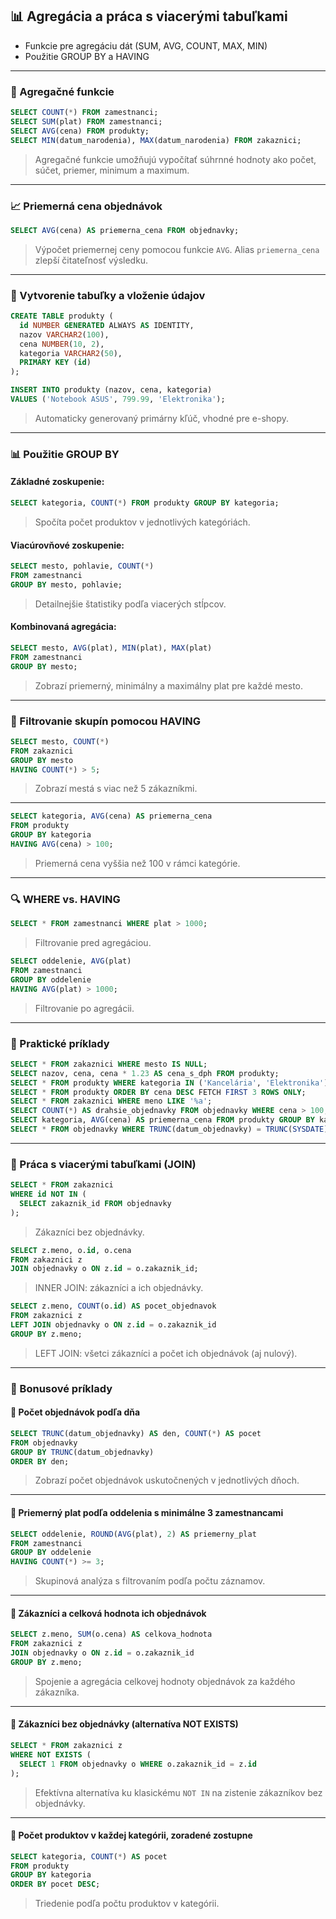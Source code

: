 
## 📊 Agregácia a práca s viacerými tabuľkami
- Funkcie pre agregáciu dát (SUM, AVG, COUNT, MAX, MIN)
- Použitie GROUP BY a HAVING
---

### 🔢 Agregačné funkcie

```sql
SELECT COUNT(*) FROM zamestnanci;
SELECT SUM(plat) FROM zamestnanci;
SELECT AVG(cena) FROM produkty;
SELECT MIN(datum_narodenia), MAX(datum_narodenia) FROM zakaznici;
```

> Agregačné funkcie umožňujú vypočítať súhrnné hodnoty ako počet, súčet, priemer, minimum a maximum.

---

### 📈 Priemerná cena objednávok

```sql
SELECT AVG(cena) AS priemerna_cena FROM objednavky;
```

> Výpočet priemernej ceny pomocou funkcie `AVG`. Alias `priemerna_cena` zlepší čitateľnosť výsledku.

---

### 🧱 Vytvorenie tabuľky a vloženie údajov

```sql
CREATE TABLE produkty (
  id NUMBER GENERATED ALWAYS AS IDENTITY,
  nazov VARCHAR2(100),
  cena NUMBER(10, 2),
  kategoria VARCHAR2(50),
  PRIMARY KEY (id)
);

INSERT INTO produkty (nazov, cena, kategoria)
VALUES ('Notebook ASUS', 799.99, 'Elektronika');
```

> Automaticky generovaný primárny kľúč, vhodné pre e-shopy.

---

### 📊 Použitie GROUP BY

#### Základné zoskupenie:

```sql
SELECT kategoria, COUNT(*) FROM produkty GROUP BY kategoria;
```

> Spočíta počet produktov v jednotlivých kategóriách.

#### Viacúrovňové zoskupenie:

```sql
SELECT mesto, pohlavie, COUNT(*) 
FROM zamestnanci 
GROUP BY mesto, pohlavie;
```

> Detailnejšie štatistiky podľa viacerých stĺpcov.

#### Kombinovaná agregácia:

```sql
SELECT mesto, AVG(plat), MIN(plat), MAX(plat)
FROM zamestnanci 
GROUP BY mesto;
```

> Zobrazí priemerný, minimálny a maximálny plat pre každé mesto.

---

### 🧮 Filtrovanie skupín pomocou HAVING

```sql
SELECT mesto, COUNT(*) 
FROM zakaznici 
GROUP BY mesto 
HAVING COUNT(*) > 5;
```

> Zobrazí mestá s viac než 5 zákazníkmi.

---

```sql
SELECT kategoria, AVG(cena) AS priemerna_cena 
FROM produkty 
GROUP BY kategoria 
HAVING AVG(cena) > 100;
```

> Priemerná cena vyššia než 100 v rámci kategórie.

---

### 🔍 WHERE vs. HAVING

```sql
SELECT * FROM zamestnanci WHERE plat > 1000;
```
> Filtrovanie pred agregáciou.

```sql
SELECT oddelenie, AVG(plat) 
FROM zamestnanci 
GROUP BY oddelenie 
HAVING AVG(plat) > 1000;
```
> Filtrovanie po agregácii.

---

### 🎯 Praktické príklady

```sql
SELECT * FROM zakaznici WHERE mesto IS NULL;
SELECT nazov, cena, cena * 1.23 AS cena_s_dph FROM produkty;
SELECT * FROM produkty WHERE kategoria IN ('Kancelária', 'Elektronika');
SELECT * FROM produkty ORDER BY cena DESC FETCH FIRST 3 ROWS ONLY;
SELECT * FROM zakaznici WHERE meno LIKE '%a';
SELECT COUNT(*) AS drahsie_objednavky FROM objednavky WHERE cena > 100;
SELECT kategoria, AVG(cena) AS priemerna_cena FROM produkty GROUP BY kategoria;
SELECT * FROM objednavky WHERE TRUNC(datum_objednavky) = TRUNC(SYSDATE);
```

---

### 🔗 Práca s viacerými tabuľkami (JOIN)

```sql
SELECT * FROM zakaznici
WHERE id NOT IN (
  SELECT zakaznik_id FROM objednavky
);
```

> Zákazníci bez objednávky.

```sql
SELECT z.meno, o.id, o.cena
FROM zakaznici z
JOIN objednavky o ON z.id = o.zakaznik_id;
```

> INNER JOIN: zákazníci a ich objednávky.

```sql
SELECT z.meno, COUNT(o.id) AS pocet_objednavok
FROM zakaznici z
LEFT JOIN objednavky o ON z.id = o.zakaznik_id
GROUP BY z.meno;
```

> LEFT JOIN: všetci zákazníci a počet ich objednávok (aj nulový).

---



### 🎁 Bonusové príklady

#### 📅 Počet objednávok podľa dňa

```sql
SELECT TRUNC(datum_objednavky) AS den, COUNT(*) AS pocet
FROM objednavky
GROUP BY TRUNC(datum_objednavky)
ORDER BY den;
```

> Zobrazí počet objednávok uskutočnených v jednotlivých dňoch.

---

#### 🏢 Priemerný plat podľa oddelenia s minimálne 3 zamestnancami

```sql
SELECT oddelenie, ROUND(AVG(plat), 2) AS priemerny_plat
FROM zamestnanci
GROUP BY oddelenie
HAVING COUNT(*) >= 3;
```

> Skupinová analýza s filtrovaním podľa počtu záznamov.

---

#### 🧾 Zákazníci a celková hodnota ich objednávok

```sql
SELECT z.meno, SUM(o.cena) AS celkova_hodnota
FROM zakaznici z
JOIN objednavky o ON z.id = o.zakaznik_id
GROUP BY z.meno;
```

> Spojenie a agregácia celkovej hodnoty objednávok za každého zákazníka.

---

#### 🔄 Zákazníci bez objednávky (alternatíva NOT EXISTS)

```sql
SELECT * FROM zakaznici z
WHERE NOT EXISTS (
  SELECT 1 FROM objednavky o WHERE o.zakaznik_id = z.id
);
```

> Efektívna alternatíva ku klasickému `NOT IN` na zistenie zákazníkov bez objednávky.

---

#### 🧮 Počet produktov v každej kategórii, zoradené zostupne

```sql
SELECT kategoria, COUNT(*) AS pocet
FROM produkty
GROUP BY kategoria
ORDER BY pocet DESC;
```

> Triedenie podľa počtu produktov v kategórii.

